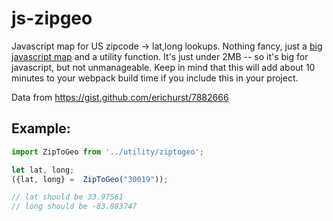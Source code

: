 # js-zipgeo

Javascript map for US zipcode -> lat,long lookups.  Nothing fancy, just a [big javascript map](https://raw.githubusercontent.com/danesparza/js-zipgeo/main/ziptogeo.js) and a utility function.  It's just under 2MB -- so it's big for javascript, but not unmanageable.  Keep in mind that this will add about 10 minutes to your webpack build time if you include this in your project.

Data from https://gist.github.com/erichurst/7882666

## Example:
``` javascript
import ZipToGeo from '../utility/ziptogeo';

let lat, long;
({lat, long} =  ZipToGeo("30019"));

// lat should be 33.97561
// long should be -83.883747

```
